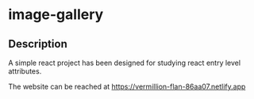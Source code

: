 # image-gallery
## Description
A simple react project has been designed for studying react entry level attributes.

The website can be reached at https://vermillion-flan-86aa07.netlify.app
